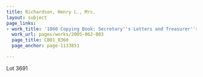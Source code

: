 ```yaml
---
title: Richardson, Henry L., Mrs.
layout: subject
page_links:
- work_title: '1860 Copying Book: Secretary''s Letters and Treasurer''s Letters, 2005.062.003  '
  work_url: pages/works/2005-062-003
  page_title: CB01_0360
  page_anchor: page-1133851

---
```

<p>Lot 3691</p>